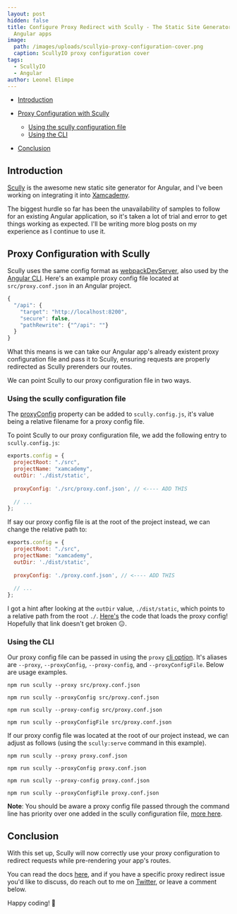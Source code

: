 ```yaml
---
layout: post
hidden: false
title: Configure Proxy Redirect with Scully - The Static Site Generator for
  Angular apps
image:
  path: /images/uploads/scullyio-proxy-configuration-cover.png
  caption: ScullyIO proxy configuration cover
tags:
  - ScullyIO
  - Angular
author: Leonel Elimpe
---
```

* [Introduction](#introduction) 
* [Proxy Configuration with Scully](#proxy-configuration)

  * [Using the scully configuration file](#via-config) 
  * [Using the CLI](#via-cli)
* [Conclusion](#conclusion)

## <a name="introduction">Introduction</a>

[Scully](https://github.com/scullyio/scully) is the awesome new static site generator for Angular, and I've been working on integrating it into [Xamcademy](https://xamcademy.com/courses).

The biggest hurdle so far has been the unavailability of samples to follow for an existing Angular application, so it's taken a lot of trial and error to get things working as expected. I'll be writing more blog posts on my experience as I continue to use it.

## <a name="proxy-configuration">Proxy Configuration with Scully</a>

Scully uses the same config format as [webpackDevServer](https://webpack.js.org/configuration/dev-server/#devserverproxy), also used by the [Angular CLI](https://angular.io/guide/build#proxying-to-a-backend-server).  Here's an example proxy config file located at `src/proxy.conf.json` in an Angular project.

```javascript
{
  "/api": {
    "target": "http://localhost:8200",
    "secure": false,
    "pathRewrite": {"^/api": ""}
  }
}
```

What this means is we can take our Angular app's already existent proxy configuration file and pass it to Scully, ensuring requests are properly redirected as Scully prerenders our routes.

We can point Scully to our proxy configuration file in two ways.

### <a name="via-config">Using the scully configuration file</a>

The [proxyConfig](https://github.com/scullyio/scully/blob/master/docs/scully-configuration.md#proxyconfig) property can be added to `scully.config.js`, it's value being a relative filename for a proxy config file.

To point Scully to our proxy configuration file, we add the following entry to `scully.config.js`:

```javascript
exports.config = {
  projectRoot: "./src",
  projectName: "xamcademy",
  outDir: './dist/static',
  
  proxyConfig: './src/proxy.conf.json', // <---- ADD THIS
  
  // ...
};
```

If say our proxy config file is at the root of the project instead, we can change the relative path to:

```javascript
exports.config = {
  projectRoot: "./src",
  projectName: "xamcademy",
  outDir: './dist/static',
  
  proxyConfig: './proxy.conf.json', // <---- ADD THIS
  
  // ...
};
```

I got a hint after looking at the `outDir` value, `./dist/static`, which points to a relative path from the root `./`. [Here's](https://github.com/scullyio/scully/blob/1c8afa24baf3bbddcc3a27dffcec0790e353422f/scully/utils/serverstuff/proxyAdd.ts#L15) the code that loads the proxy config! Hopefully that link doesn't get broken 😑.

### <a name="via-cli">Using the CLI</a>

Our proxy config file can be passed in using the `proxy` [cli option](https://github.com/scullyio/scully/blob/2ecc2162fceb6e4f5846f28807f479c2c62d5f72/scully/utils/cli-options.ts#L38). It's aliases are `--proxy`, `--proxyConfig`, `--proxy-config`, and `--proxyConfigFile`. Below are usage examples.

```shell
npm run scully --proxy src/proxy.conf.json
```

```shell
npm run scully --proxyConfig src/proxy.conf.json
```

```shell
npm run scully --proxy-config src/proxy.conf.json
```

```shell
npm run scully --proxyConfigFile src/proxy.conf.json
```

If our proxy config file was located at the root of our project instead, we can adjust as follows (using the `scully:serve` command in this example).

```shell
npm run scully --proxy proxy.conf.json
```

```shell
npm run scully --proxyConfig proxy.conf.json
```

```shell
npm run scully --proxy-config proxy.conf.json
```

```shell
npm run scully --proxyConfigFile proxy.conf.json
```

**Note**: You should be aware a proxy config file passed through the command line has priority over one added in the scully configuration file, [more here](https://github.com/scullyio/scully/blob/1c8afa24baf3bbddcc3a27dffcec0790e353422f/scully/utils/serverstuff/proxyAdd.ts#L23).

## <a name="conclusion">Conclusion</a>

With this set up, Scully will now correctly use your proxy configuration to redirect requests while pre-rendering your app's routes.

You can read the docs [here](https://github.com/scullyio/scully/blob/master/docs/scully-configuration.md#proxyconfig), and if you have a specific proxy redirect issue you'd like to discuss, do reach out to me on [Twitter](https://twitter.com/leonelngande), or leave a comment below.

Happy coding! 🙂